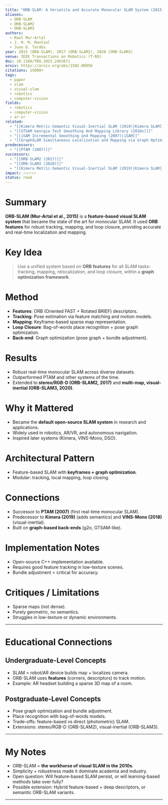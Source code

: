 ```yaml
---
title: "ORB-SLAM: A Versatile and Accurate Monocular SLAM System (2015)"
aliases:
  - ORB-SLAM
  - ORB-SLAM2
  - ORB-SLAM3
authors:
  - Raul Mur-Artal
  - J. M. M. Montiel
  - Juan D. Tardós
year: 2015 (ORB-SLAM), 2017 (ORB-SLAM2), 2020 (ORB-SLAM3)
venue: IEEE Transactions on Robotics (T-RO)
doi: 10.1109/TRO.2015.2463671
arxiv: https://arxiv.org/abs/1502.00956
citations: 15000+
tags:
  - paper
  - slam
  - visual-slam
  - robotics
  - computer-vision
fields:
  - robotics
  - computer-vision
  - ar-vr
related:
  - "[[Kimera Metric-Semantic Visual-Inertial SLAM (2019)|Kimera SLAM]]"
  - "[[GTSAM Georgia Tech Smoothing And Mapping Library (2010s)]]"
  - "[[iSAM Incremental Smoothing and Mapping (2007)|iSAM]]"
  - "[[GraphSLAM Simultaneous Localization and Mapping via Graph Optimization (2004)|GraphSLAM]]"
predecessors:
  - "[[PTAM (2007)]]"
successors:
  - "[[ORB-SLAM2 (2017)]]"
  - "[[ORB-SLAM3 (2020)]]"
  - "[[Kimera Metric-Semantic Visual-Inertial SLAM (2019)|Kimera SLAM]]"
impact: ⭐⭐⭐⭐⭐
status: read
---
```


# Summary
**ORB-SLAM (Mur-Artal et al., 2015)** is a **feature-based visual SLAM system** that became the state of the art for monocular SLAM. It used **ORB features** for robust tracking, mapping, and loop closure, providing accurate and real-time localization and mapping.

# Key Idea
> Use a unified system based on **ORB features** for all SLAM tasks: tracking, mapping, relocalization, and loop closure, within a **graph optimization framework**.

# Method
- **Features**: ORB (Oriented FAST + Rotated BRIEF) descriptors.  
- **Tracking**: Pose estimation via feature matching and motion models.  
- **Mapping**: Keyframe-based sparse map representation.  
- **Loop Closure**: Bag-of-words place recognition + pose graph optimization.  
- **Back-end**: Graph optimization (pose graph + bundle adjustment).  

# Results
- Robust real-time monocular SLAM across diverse datasets.  
- Outperformed PTAM and other systems of the time.  
- Extended to **stereo/RGB-D (ORB-SLAM2, 2017)** and **multi-map, visual-inertial (ORB-SLAM3, 2020)**.  

# Why it Mattered
- Became the **default open-source SLAM system** in research and applications.  
- Widely used in robotics, AR/VR, and autonomous navigation.  
- Inspired later systems (Kimera, VINS-Mono, DSO).  

# Architectural Pattern
- Feature-based SLAM with **keyframes + graph optimization**.  
- Modular: tracking, local mapping, loop closing.  

# Connections
- Successor to **PTAM (2007)** (first real-time monocular SLAM).  
- Predecessor to **Kimera (2019)** (adds semantics) and **VINS-Mono (2018)** (visual-inertial).  
- Built on **graph-based back-ends** (g2o, GTSAM-like).  

# Implementation Notes
- Open-source C++ implementation available.  
- Requires good feature tracking in low-texture scenes.  
- Bundle adjustment = critical for accuracy.  

# Critiques / Limitations
- Sparse maps (not dense).  
- Purely geometric, no semantics.  
- Struggles in low-texture or dynamic environments.  

---

# Educational Connections

## Undergraduate-Level Concepts
- SLAM = robot/AR device builds map + localizes camera.  
- ORB-SLAM uses **features** (corners, descriptors) to track motion.  
- Example: AR headset building a sparse 3D map of a room.  

## Postgraduate-Level Concepts
- Pose graph optimization and bundle adjustment.  
- Place recognition with bag-of-words models.  
- Trade-offs: feature-based vs direct (photometric) SLAM.  
- Extensions: stereo/RGB-D (ORB-SLAM2), visual-inertial (ORB-SLAM3).  

---

# My Notes
- ORB-SLAM = **the workhorse of visual SLAM in the 2010s**.  
- Simplicity + robustness made it dominate academia and industry.  
- Open question: Will feature-based SLAM persist, or will learning-based methods take over fully?  
- Possible extension: Hybrid feature-based + deep descriptors, or semantic ORB-SLAM variants.  

---

